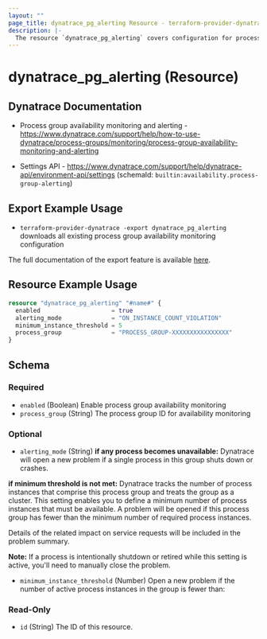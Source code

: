 ```yaml
---
layout: ""
page_title: dynatrace_pg_alerting Resource - terraform-provider-dynatrace"
description: |-
  The resource `dynatrace_pg_alerting` covers configuration for process group availability monitoring
---
```


# dynatrace_pg_alerting (Resource)

## Dynatrace Documentation

- Process group availability monitoring and alerting - https://www.dynatrace.com/support/help/how-to-use-dynatrace/process-groups/monitoring/process-group-availability-monitoring-and-alerting

- Settings API - https://www.dynatrace.com/support/help/dynatrace-api/environment-api/settings (schemaId: `builtin:availability.process-group-alerting`)

## Export Example Usage

- `terraform-provider-dynatrace -export dynatrace_pg_alerting` downloads all existing process group availability monitoring configuration

The full documentation of the export feature is available [here](https://registry.terraform.io/providers/dynatrace-oss/dynatrace/latest/docs/guides/export-v2).

## Resource Example Usage

```terraform
resource "dynatrace_pg_alerting" "#name#" {
  enabled                    = true
  alerting_mode              = "ON_INSTANCE_COUNT_VIOLATION"
  minimum_instance_threshold = 5
  process_group              = "PROCESS_GROUP-XXXXXXXXXXXXXXXX"
}
```

<!-- schema generated by tfplugindocs -->
## Schema

### Required

- `enabled` (Boolean) Enable process group availability monitoring
- `process_group` (String) The process group ID for availability monitoring

### Optional

- `alerting_mode` (String) **if any process becomes unavailable:**
Dynatrace will open a new problem if a single process in this group shuts down or crashes. 

**if minimum threshold is not met:**
Dynatrace tracks the number of process instances that comprise this process group and treats the group as a cluster. This setting enables you to define a minimum number of process instances that must be available. A problem will be opened if this process group has fewer than the minimum number of required process instances. 

 Details of the related impact on service requests will be included in the problem summary.

**Note:** If a process is intentionally shutdown or retired while this setting is active, you'll need to manually close the problem.
- `minimum_instance_threshold` (Number) Open a new problem if the number of active process instances in the group is fewer than:

### Read-Only

- `id` (String) The ID of this resource.